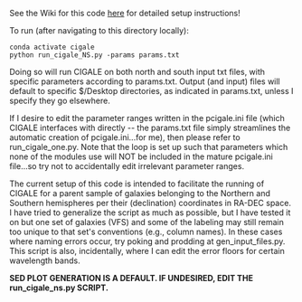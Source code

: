 See the Wiki for this code [here](https://github.com/gammaspire/wisesize/wiki/CIGALE-Initialization-and-Execution#cigale-setup) for detailed setup instructions!


To run (after navigating to this directory locally):
```
conda activate cigale
python run_cigale_NS.py -params params.txt
```
Doing so will run CIGALE on both north and south input txt files, with specific parameters according to params.txt. Output (and input) files will default to specific $/Desktop directories, as indicated in params.txt, unless I specify they go elsewhere.

If I desire to edit the parameter ranges written in the pcigale.ini file (which CIGALE interfaces with directly -- the params.txt file simply streamlines the automatic creation of pcigale.ini...for me), then please refer to run_cigale_one.py. Note that the loop is set up such that parameters which none of the modules use will NOT be included in the mature pcigale.ini file...so try not to accidentally edit irrelevant parameter ranges.

The current setup of this code is intended to facilitate the running of CIGALE for a parent sample of galaxies belonging to the Northern and Southern hemispheres per their (declination) coordinates in RA-DEC space. I have tried to generalize the script as much as possible, but I have tested it on but one set of galaxies (VFS) and some of the labeling may still remain too unique to that set's conventions (e.g., column names). In these cases where naming errors occur, try poking and prodding at gen_input_files.py. This script is also, incidentally, where I can edit the error floors for certain wavelength bands. 

**SED PLOT GENERATION IS A DEFAULT. IF UNDESIRED, EDIT THE run_cigale_ns.py SCRIPT.**